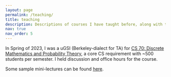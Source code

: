```yaml
---
layout: page
permalink: /teaching/
title: teaching
description: Descriptions of courses I have taught before, along with their materials.
nav: true
nav_order: 5
---
```


In Spring of 2023, I was a uGSI (Berkeley-dialect for TA) for [CS 70: Discrete Mathematics and Probability Theory](https://www.eecs70.org/), a core CS requirement with ~500 students per semester. I held discussion and office hours for the course.

Some sample mini-lectures can be found [here](https://drive.google.com/drive/folders/1rammnz6rpDes94JXGDCBpnoSIOT7GKvU?usp=sharing).

